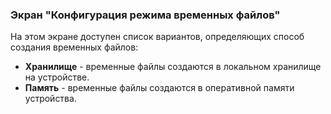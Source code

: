 ### Экран "Конфигурация режима временных файлов"

На этом экране доступен список вариантов, определяющих способ создания временных файлов:
- **Хранилище** - временные файлы создаются в локальном хранилище на устройстве.
- **Память** - временные файлы создаются в оперативной памяти устройства.